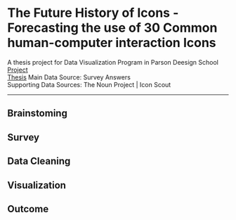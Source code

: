 # The Future History of Icons - Forecasting the use of 30 Common human-computer interaction Icons
A thesis project for Data Visualization Program in Parson Deesign School <br>
[Project](https://zorawan.github.io/TheFutureHistoryOfIcon/) <br>
[Thesis](https://docs.google.com/document/d/1EknL8zLd__2AZSUz4rYSHgyJjq3gbQ5b0okhyFnqp50/edit?usp=sharing)
Main Data Source: Survey Answers <br>
Supporting Data Sources: The Noun Project | Icon Scout <br>

-------------------------------------------------------------

## Brainstoming
## Survey
## Data Cleaning
## Visualization
## Outcome
